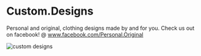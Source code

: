 # Custom.Designs
Personal and original, clothing designs made by and for you. 
Check us out on facebook! @ www.facebook.com/Personal.Original 

![custom designs](https://cloud.githubusercontent.com/assets/19844338/16284561/d258bfaa-389f-11e6-9396-dad3f76b6146.jpg)
